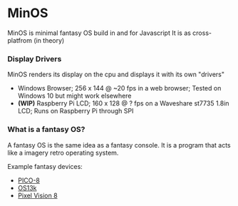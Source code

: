# MinOS
MinOS is minimal fantasy OS build in and for Javascript
It is as cross-platfrom (in theory)

### Display Drivers
MinOS renders its display on the cpu and displays it with its own "drivers"
- Windows Browser; 256 x 144 @ ~20 fps in a web browser; Tested on Windows 10 but might work elsewhere
- <b>(WIP)</b> Raspberry Pi LCD; 160 x 128 @ ? fps on a Waveshare st7735 1.8in LCD; Runs on Raspberry Pi through SPI

### What is a fantasy OS?
A fantasy OS is the same idea as a fantasy console. It is a program that acts like a imagery retro operating system.

Example fantasy devices:
- [PICO-8](https://www.lexaloffle.com/pico-8.php)
- [OS13k](https://github.com/KilledByAPixel/OS13k)
- [Pixel Vision 8](https://pixelvision8.itch.io/pv8)

